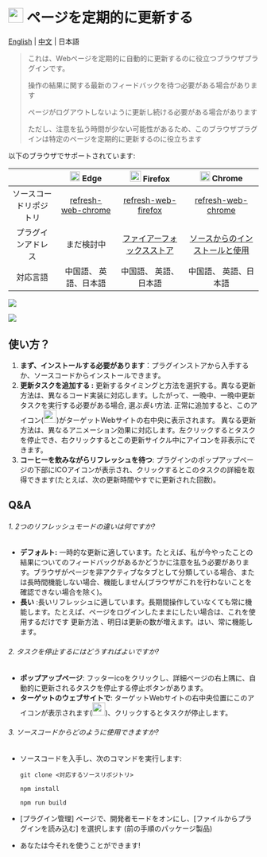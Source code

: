 # <img src="https://img1.imgtp.com/2023/08/03/Zain7SkN.png" style="width:30px" /> ページを定期的に更新する

[English](https://github.com/Volta0719/refresh-web-firefox/blob/main/README.md) | [中文](https://github.com/Volta0719/refresh-web-firefox/blob/main/docs/readme_zh_CN.md) | 日本語


> これは、Webページを定期的に自動的に更新するのに役立つブラウザプラグインです。
>
> 操作の結果に関する最新のフィードバックを待つ必要がある場合があります
>
> ページがログアウトしないように更新し続ける必要がある場合があります
>
> ただし、注意を払う時間が少ない可能性があるため、このブラウザプラグインは特定のページを定期的に更新するのに役立ちます

以下のブラウザでサポートされています:

|                        | <img src="https://img1.imgtp.com/2023/08/04/dMvKxCQO.png" style="width:20px" /> Edge | <img src="https://img1.imgtp.com/2023/08/04/T7csyLE3.png" style="width:22px" /> Firefox | <img src="https://img1.imgtp.com/2023/08/04/21gqH24x.png" style="width:20px" /> Chrome |
| :--------------------: | :----------------------------------------------------------: | :----------------------------------------------------------: | :----------------------------------------------------------: |
| ソースコードリポジトリ | [refresh-web-chrome](https://github.com/Volta0719/refresh-web-chrome) | [refresh-web-firefox](https://github.com/Volta0719/refresh-web-firefox#refresh-web-firefox) | [refresh-web-chrome](https://github.com/Volta0719/refresh-web-chrome) |
|   プラグインアドレス   |                          まだ検討中                          | [ファイアーフォックスストア](https://addons.mozilla.org/en-US/firefox/addon/refresh-web-page-regularly/) | [ソースからのインストールと使用](https://github.com/Volta0719/refresh-web-firefox#3how-can-i-use-it-from-the-source-code) |
|        対応言語        |                    中国語、 英語、日本語                     |                    中国語、 英語、日本語                     |                    中国語、 英語、日本語                     |

![](https://img1.imgtp.com/2023/08/03/7hiRC5VM.png)

![](https://img1.imgtp.com/2023/08/03/gzPiVWhw.png)

## 使い方？

1. **まず、インストールする必要があります**：プラグインストアから入手するか、ソースコードからインストールできます。
2. **更新タスクを追加する :** 更新するタイミングと方法を選択する。異なる更新方法は、異なるコード実装に対応します。したがって、一晩中、一晩中更新タスクを実行する必要がある場合, 選ぶ*長い*方法. 正常に追加すると、このアイコン(<img src="https://img1.imgtp.com/2023/08/03/Zain7SkN.png" style="width:26px" />)がターゲットWebサイトの右中央に表示されます。 異なる更新方法は、異なるアニメーション効果に対応します。左クリックするとタスクを停止でき、右クリックするとこの更新サイクル中にアイコンを非表示にできます。
3. **コーヒーを飲みながらリフレッシュを待つ**: プラグインのポップアップページの下部にICOアイコンが表示され、クリックするとこのタスクの詳細を取得できます(たとえば、次の更新時間やすでに更新された回数)。

## Q&A

###### 1. 2つのリフレッシュモードの違いは何ですか?

- **デフォルト:** 一時的な更新に適しています。たとえば、私が今やったことの結果についてのフィードバックがあるかどうかに注意を払う必要があります。ブラウザがページを非アクティブなタブとして分類している場合、または長時間機能しない場合、機能しません(ブラウザがこれを行わないことを確認できない場合を除く)。
- **長い** :長いリフレッシュに適しています。長期間操作していなくても常に機能します。たとえば、ページをログインしたままにしたい場合は、これを使用するだけです 更新方法 、明日は更新の数が増えます。はい、常に機能します。

###### 2. タスクを停止するにはどうすればよいですか?

- **ポップアップページ**: フッターicoをクリックし、詳細ページの右上隅に、自動的に更新されるタスクを停止する停止ボタンがあります。
- **ターゲットのウェブサイトで**: ターゲットWebサイトの右中央位置にこのアイコンが表示されます(<img src="https://img1.imgtp.com/2023/08/03/Zain7SkN.png" style="width:26px" />)、クリックするとタスクが停止します。

###### 3. ソースコードからどのように使用できますか?

- ソースコードを入手し、次のコマンドを実行します:

  ```shell
  git clone <対応するソースリポジトリ>
  
  npm install 
  
  npm run build
  ```

- [プラグイン管理] ページで、開発者モードをオンにし、[ファイルからプラグインを読み込む] を選択します (前の手順のパッケージ製品)

- あなたは今それを使うことができます!



